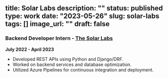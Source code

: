 title: Solar Labs
description: ""
status: published
type: work
date: "2023-05-26"
slug: solar-labs
tags: []
image_url: ""
draft: false
---

### Backend Developer Intern - [The Solar Labs](https://www.thesolarlabs.com/)
**July 2022 - April 2023**

- Developed REST APIs using Python and Django/DRF.
- Worked on backend services and database optimization.
- Utilized Azure Pipelines for continuous integration and deployment.

